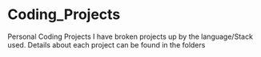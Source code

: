 # Coding_Projects
Personal Coding Projects
I have broken projects up by the language/Stack used. Details about each project can be found in the folders
